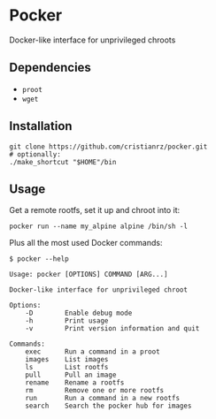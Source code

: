# Pocker

Docker-like interface for unprivileged chroots

## Dependencies

* `proot`
* `wget`

## Installation

```
git clone https://github.com/cristianrz/pocker.git
# optionally:
./make_shortcut "$HOME"/bin
```

## Usage

Get a remote rootfs, set it up and chroot into it:

```
pocker run --name my_alpine alpine /bin/sh -l
```

Plus all the most used Docker commands:

```
$ pocker --help

Usage: pocker [OPTIONS] COMMAND [ARG...]

Docker-like interface for unprivileged chroot

Options:
	-D        Enable debug mode
	-h        Print usage
	-v        Print version information and quit

Commands:
	exec      Run a command in a proot
	images    List images
	ls        List rootfs
	pull      Pull an image
	rename    Rename a rootfs
	rm        Remove one or more rootfs
	run       Run a command in a new rootfs
	search    Search the pocker hub for images
```

